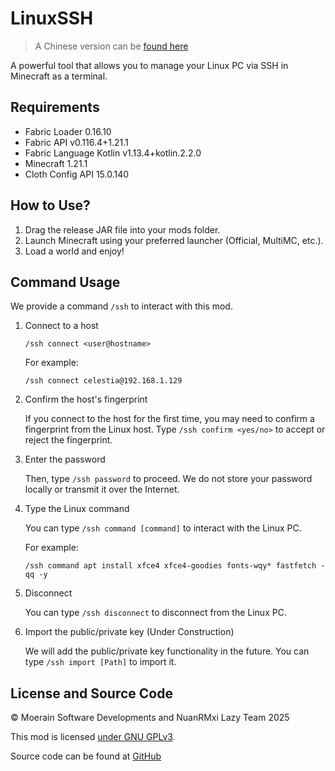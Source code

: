 # LinuxSSH

> A Chinese version can be [found here](docs/zh/README.MD)

A powerful tool that allows you to manage your Linux PC via SSH in Minecraft as a terminal.

## Requirements

* Fabric Loader 0.16.10
* Fabric API v0.116.4+1.21.1
* Fabric Language Kotlin v1.13.4+kotlin.2.2.0
* Minecraft 1.21.1
* Cloth Config API 15.0.140

## How to Use?

1. Drag the release JAR file into your mods folder.
2. Launch Minecraft using your preferred launcher (Official, MultiMC, etc.).
3. Load a world and enjoy!

## Command Usage

We provide a command `/ssh` to interact with this mod.

1. Connect to a host

   ```text
   /ssh connect <user@hostname>
   ```

   For example:

   ```text
   /ssh connect celestia@192.168.1.129
   ```

2. Confirm the host's fingerprint

   If you connect to the host for the first time, you may need to confirm a fingerprint from the Linux host. Type `/ssh confirm <yes/no>` to accept or reject the fingerprint.

3. Enter the password

   Then, type `/ssh password` to proceed. We do not store your password locally or transmit it over the Internet.

4. Type the Linux command

   You can type `/ssh command [command]` to interact with the Linux PC.

   For example:

   ```text
   /ssh command apt install xfce4 xfce4-goodies fonts-wqy* fastfetch -qq -y
   ```

5. Disconnect

   You can type `/ssh disconnect` to disconnect from the Linux PC.

6. Import the public/private key (Under Construction)

   We will add the public/private key functionality in the future. You can type `/ssh import [Path]` to import it.

## License and Source Code

© Moerain Software Developments and NuanRMxi Lazy Team 2025

This mod is licensed [under GNU GPLv3](LICENSE.txt).

Source code can be found at [GitHub](https://github.com/NuanRMxi-Lazy-Team/LinuxSSH-MC)
